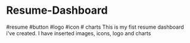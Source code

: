 # Resume-Dashboard
#resume #button #logo #icon # charts
This is my fist resume dashboard i've created. I have inserted images, icons, logo and charts 
